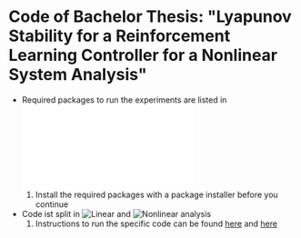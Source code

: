 
# Code of Bachelor Thesis: "Lyapunov Stability for a Reinforcement Learning Controller for a Nonlinear System Analysis"

* Required packages to run the experiments are listed in ![requirements.txt](./requirements.txt) 
  1. Install the required packages with a package installer before you continue
* Code ist split in ![Linear](./Linear) and ![Nonlinear](./Nonlinear) analysis
  1. Instructions to run the specific code can be found [here](./Linear/README.md) and [here](./Linear/README.md)
